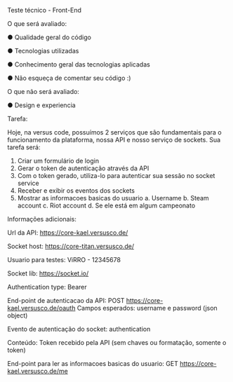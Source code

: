  Teste técnico - Front-End
 
O que será avaliado:

● Qualidade geral do código

● Tecnologias utilizadas

● Conhecimento geral das tecnologias aplicadas

● Não esqueça de comentar seu código :)

O que não será avaliado:

● Design e experiencia

Tarefa:

Hoje, na versus code, possuímos 2 serviços que são fundamentais para o funcionamento da plataforma, nossa API e nosso serviço de sockets. Sua tarefa será:

1. Criar um formulário de login
2. Gerar o token de autenticação através da API
3. Com o token gerado, utiliza-lo para autenticar sua sessão no socket service
4. Receber e exibir os eventos dos sockets
5. Mostrar as informacoes basicas do usuario
a. Username
b. Steam account
c. Riot account
d. Se ele está em algum campeonato

Informações adicionais:

Url da API: ​https://core-kael.versusco.de/ 

Socket host: ​https://core-titan.versusco.de/ 

Usuario para testes: ViRRO - 12345678 

Socket lib: ​https://socket.io/

Authentication type: Bearer

End-point de autenticacao da API: 
POST ​https://core-kael.versusco.de/oauth Campos esperados: username e password (json object)

Evento de autenticação do socket: ​authentication

Conteúdo: Token recebido pela API (sem chaves ou formatação, somente o token)

End-point para ler as informacoes basicas do usuario: GET https://core-kael.versusco.de/me
    
